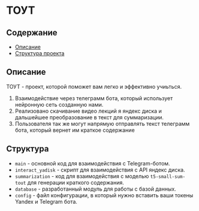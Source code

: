 # ТОУТ

## Содержание
- [Описание](#описание)
- [Структура проекта](#структура)

## Описание
ТОУТ - проект, которой поможет вам легко и эффективно учиьться.
1) Взаимодействие через телеграмм бота, который использует нейронную сеть созданную нами.
2) Реализовано скачивание видео лекций я яндекс диска и дальшейшее преобразование в текст для суммаризации.
3) Пользователя так же могут напрямую отправлять текст телеграмм бота, который вернет им краткое содержание

## Структура

- `main` - основной код для взаимодействия с Telegram-ботом.
- `interact_yadisk` - скрипт для взаимодействия с API яндекс диска.
- `summarization` - код для взаимодействия с моделью `t5-small-sum-tout` для генерации краткого содержания.
- `database` - разработанный модуль для работы с базой данных.
- `config` - файл конфигурации, в который нужно вставить ваши токены Yandex и Telegram бота.

